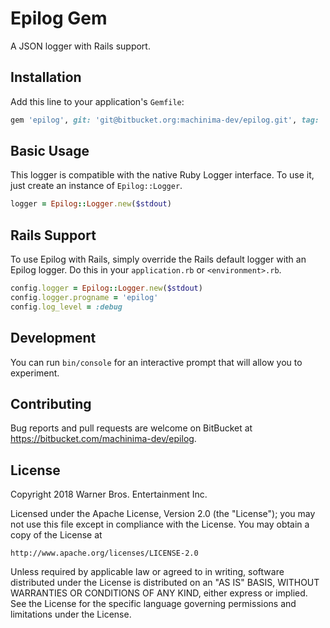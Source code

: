 # Epilog Gem

A JSON logger with Rails support.

## Installation

Add this line to your application's `Gemfile`:

```ruby
gem 'epilog', git: 'git@bitbucket.org:machinima-dev/epilog.git', tag: 'v0.1.2'
```

## Basic Usage

This logger is compatible with the native Ruby Logger interface. To use it, just
create an instance of `Epilog::Logger`.

```ruby
logger = Epilog::Logger.new($stdout)
```

## Rails Support

To use Epilog with Rails, simply override the Rails default logger with an
Epilog logger. Do this in your `application.rb` or `<environment>.rb`.

```ruby
config.logger = Epilog::Logger.new($stdout)
config.logger.progname = 'epilog'
config.log_level = :debug
```

## Development

You can run `bin/console` for an interactive prompt that will allow you to
experiment.

## Contributing

Bug reports and pull requests are welcome on BitBucket at
https://bitbucket.com/machinima-dev/epilog.

## License

Copyright 2018 Warner Bros. Entertainment Inc.

Licensed under the Apache License, Version 2.0 (the "License");
you may not use this file except in compliance with the License.
You may obtain a copy of the License at

    http://www.apache.org/licenses/LICENSE-2.0

Unless required by applicable law or agreed to in writing, software
distributed under the License is distributed on an "AS IS" BASIS,
WITHOUT WARRANTIES OR CONDITIONS OF ANY KIND, either express or implied.
See the License for the specific language governing permissions and
limitations under the License.
